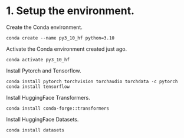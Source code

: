# 1. Setup the environment.


Create the Conda environment.

`conda create --name py3_10_hf python=3.10`

Activate the Conda environment created just ago.

`conda activate py3_10_hf`


Install Pytorch and Tensorflow.


`conda install pytorch torchvision torchaudio torchdata -c pytorch`
\
`conda install tensorflow`

Install HuggingFace Transformers.

`conda install conda-forge::transformers`

Install HuggingFace Datasets.

`conda install datasets`
